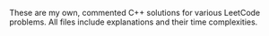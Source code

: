 These are my own, commented C++ solutions for various LeetCode problems.
All files include explanations and their time complexities.
